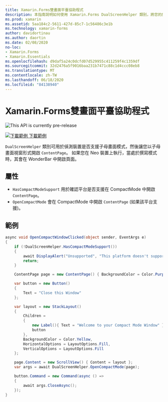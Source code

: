 ```yaml
---
title: Xamarin.Forms雙畫面平臺協助程式
description: 本指南說明如何使用 Xamarin.Forms DualScreenHelper 類別，將您的應用程式體驗優化，例如 Surface 雙核處理器技術和 Surface Neo 等雙畫面裝置。
ms.prod: xamarin
ms.assetid: 5aa184c2-5611-427d-85c7-1c56486c3e1b
ms.technology: xamarin-forms
author: davidortinau
ms.author: daortin
ms.date: 02/08/2020
no-loc:
- Xamarin.Forms
- Xamarin.Essentials
ms.openlocfilehash: d9daf5a24c0dcfd07d529955c411259f4c1359df
ms.sourcegitcommit: 32d2476a5f9016baa231b7471c88c1d4ccc08eb8
ms.translationtype: MT
ms.contentlocale: zh-TW
ms.lasthandoff: 06/18/2020
ms.locfileid: "84138940"
---
```

# <a name="xamarinforms-dual-screen-platform-helpers"></a>Xamarin.Forms雙畫面平臺協助程式

![](~/media/shared/preview.png "This API is currently pre-release")

[![下載範例 ](~/media/shared/download.png) 下載範例](https://docs.microsoft.com/samples/xamarin/xamarin-forms-samples/userinterface-dualscreendemos/)

`DualScreenHelper` 類別可用於偵測裝置是否支援子母畫面模式，然後讓您以子母畫面視窗形式開啟 `ContentPage`。 如果您在 Neo 裝置上執行，當處於撰寫模式時，其會在 WonderBar 中開啟頁面。

## <a name="properties"></a>屬性

- `HasCompactModeSupport` 用於確認平台是否支援在 CompactMode 中開啟 `ContentPage`。
- `OpenCompactMode` 會在 CompactMode 中開啟 `ContentPage` (如果該平台支援)。

## <a name="example"></a>範例

```csharp
async void OpenCompactWindowClicked(object sender, EventArgs e)
{
    if (!DualScreenHelper.HasCompactModeSupport())
    {
        await DisplayAlert("Unsupported", "This platform doesn't support this feature", "Ok");
        return;
    }

    ContentPage page = new ContentPage() { BackgroundColor = Color.Purple };

    var button = new Button()
    {
        Text = "Close this Window"
    };

    var layout = new StackLayout()
    {
        Children =
        {
            new Label(){ Text = "Welcome to your Compact Mode Window" },
            button
        },
        BackgroundColor = Color.Yellow,
        HorizontalOptions = LayoutOptions.Fill,
        VerticalOptions = LayoutOptions.Fill
    };

    page.Content = new ScrollView() { Content = layout };
    var args = await DualScreenHelper.OpenCompactMode(page);

    button.Command = new Command(async () =>
    {
        await args.CloseAsync();
    });
}
```
